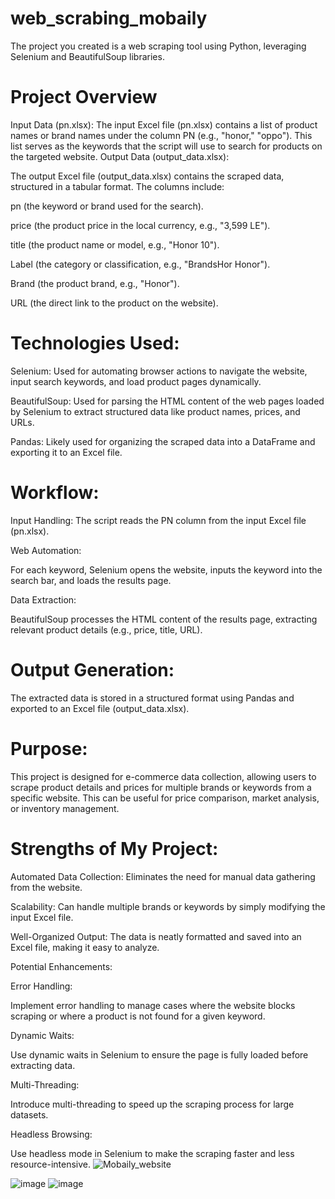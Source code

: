 # web_scrabing_mobaily
The project you created is a web scraping tool using Python, leveraging Selenium and BeautifulSoup libraries. 

# Project Overview

Input Data (pn.xlsx):
The input Excel file (pn.xlsx) contains a list of product names or brand names under the column PN (e.g., "honor," "oppo").
This list serves as the keywords that the script will use to search for products on the targeted website.
Output Data (output_data.xlsx):

The output Excel file (output_data.xlsx) contains the scraped data, structured in a tabular format. The columns include:

pn (the keyword or brand used for the search).

price (the product price in the local currency, e.g., "3,599 LE").

title (the product name or model, e.g., "Honor 10").

Label (the category or classification, e.g., "BrandsHor Honor").

Brand (the product brand, e.g., "Honor").

URL (the direct link to the product on the website).

# Technologies Used:

Selenium: Used for automating browser actions to navigate the website, input search keywords, and load product pages dynamically.

BeautifulSoup: Used for parsing the HTML content of the web pages loaded by Selenium to extract structured data like product names, prices, and URLs.

Pandas: Likely used for organizing the scraped data into a DataFrame and exporting it to an Excel file.

# Workflow:

Input Handling: The script reads the PN column from the input Excel file (pn.xlsx).

Web Automation:

For each keyword, Selenium opens the website, inputs the keyword into the search bar, and loads the results page.

Data Extraction:

BeautifulSoup processes the HTML content of the results page, extracting relevant product details (e.g., price, title, URL).

# Output Generation:

The extracted data is stored in a structured format using Pandas and exported to an Excel file (output_data.xlsx).

# Purpose:

This project is designed for e-commerce data collection, allowing users to scrape product details and prices for multiple brands or keywords from a specific website. This can be useful for price comparison, market analysis, or inventory management.

# Strengths of My Project:

Automated Data Collection: Eliminates the need for manual data gathering from the website.

Scalability: Can handle multiple brands or keywords by simply modifying the input Excel file.

Well-Organized Output: The data is neatly formatted and saved into an Excel file, making it easy to analyze.

Potential Enhancements:

Error Handling:

Implement error handling to manage cases where the website blocks scraping or where a product is not found for a given keyword.

Dynamic Waits:

Use dynamic waits in Selenium to ensure the page is fully loaded before extracting data.

Multi-Threading:

Introduce multi-threading to speed up the scraping process for large datasets.

Headless Browsing:

Use headless mode in Selenium to make the scraping faster and less resource-intensive.
![Mobaily_website](https://github.com/user-attachments/assets/89cb7b18-4636-44a9-81f6-d9cb82580e5b)

![image](https://github.com/user-attachments/assets/95f3dfb7-74b3-4ac8-8bf4-76245af4afc8)
![image](https://github.com/user-attachments/assets/eb7f2a2e-adcf-436f-af17-94c2cdd3845f)


